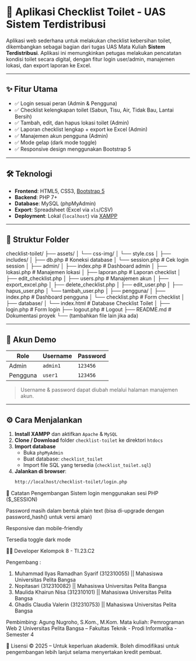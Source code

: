 # 🚽 Aplikasi Checklist Toilet - UAS Sistem Terdistribusi

Aplikasi web sederhana untuk melakukan checklist kebersihan toilet, dikembangkan sebagai bagian dari tugas UAS Mata Kuliah **Sistem Terdistribusi**. Aplikasi ini memungkinkan petugas melakukan pencatatan kondisi toilet secara digital, dengan fitur login user/admin, manajemen lokasi, dan export laporan ke Excel.

---

## ✨ Fitur Utama

- ✅ Login sesuai peran (Admin & Pengguna)
- ✅ Checklist kelengkapan toilet (Sabun, Tisu, Air, Tidak Bau, Lantai Bersih)
- ✅ Tambah, edit, dan hapus lokasi toilet (Admin)
- ✅ Laporan checklist lengkap + export ke Excel (Admin)
- ✅ Manajemen akun pengguna (Admin)
- ✅ Mode gelap (dark mode toggle)
- ✅ Responsive design menggunakan Bootstrap 5

---

## 🛠️ Teknologi

- **Frontend**: HTML5, CSS3, [Bootstrap 5](https://getbootstrap.com)
- **Backend**: PHP 7+
- **Database**: MySQL (phpMyAdmin)
- **Export**: Spreadsheet (Excel via `xls`/CSV)
- **Deployment**: Lokal (`localhost`) via [XAMPP](https://www.apachefriends.org)

---

## 📂 Struktur Folder

checklist-toilet/
├── assets/
│   └── css-img/
│       └── style.css
│
├── includes/
│   ├── db.php           # Koneksi database
│   └── session.php      # Cek login session
│
├── admin/
│   ├── index.php            # Dashboard admin
│   ├── lokasi.php           # Manajemen lokasi
│   ├── laporan.php          # Laporan checklist
│   ├── edit_checklist.php
│   ├── users.php            # Manajemen akun
│   ├── export_excel.php
│   ├── delete_checklist.php
│   ├── edit_user.php
│   ├── hapus_user.php
│   └── tambah_user.php
│
├── pengguna/
│   ├── index.php            # Dashboard pengguna
│   └── checklist.php        # Form checklist
│
├── database/
│   └── index.html           # Database Checklist Toilet
│
├── login.php                # Form login
├── logout.php               # Logout
├── README.md                # Dokumentasi proyek
└── (tambahkan file lain jika ada)

---

## 🔑 Akun Demo

| Role    | Username | Password |
|---------|----------|----------|
| Admin   | `admin1` | `123456` |
| Pengguna| `user1`  | `123456` |

> Username & password dapat diubah melalui halaman manajemen akun.

---

## ⚙️ Cara Menjalankan

1. **Install XAMPP** dan aktifkan `Apache` & `MySQL`
2. **Clone / Download** folder `checklist-toilet` ke direktori `htdocs`
3. **Import database**
   - Buka `phpMyAdmin`
   - Buat database: `checklist_toilet`
   - Import file SQL yang tersedia (`checklist_toilet.sql`)
4. **Jalankan di browser**:
   ```bash
   http://localhost/checklist-toilet/login.php
📌 Catatan Pengembangan
Sistem login menggunakan sesi PHP ($_SESSION)

Password masih dalam bentuk plain text (bisa di-upgrade dengan password_hash() untuk versi aman)

Responsive dan mobile-friendly

Tersedia toggle dark mode

👨‍💻 Developer
Kelompok 8 - TI.23.C2

Pengembang : 
1. Muhammad Ilyas Ramadhan Syarif (312310055) || Mahasiswa Universitas Pelita Bangsa
2. Nopitasari (312310082) || Mahasiswa Universitas Pelita Bangsa
3. Maulida Khairun Nisa (312310101) || Mahasiswa Universitas Pelita Bangsa
4. Ghadis Claudia Valerin (312310753) || Mahasiswa Universitas Pelita Bangsa

Pembimbing: Agung Nugroho, S.Kom., M.Kom.
Mata kuliah: Pemrograman Web 2
Universitas Pelita Bangsa – Fakultas Teknik - Prodi Informatika - Semester 4 

📄 Lisensi
© 2025 – Untuk keperluan akademik.
Boleh dimodifikasi untuk pengembangan lebih lanjut selama menyertakan kredit pembuat.
